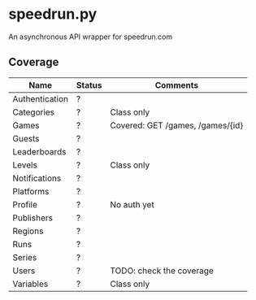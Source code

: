 # speedrun.py

An asynchronous API wrapper for speedrun.com

## Coverage

| Name          | Status | Comments                                  |
|---------------|--------|-------------------------------------------|
| Authentication| ?      |                                           |
| Categories    | ?      | Class only                                |
| Games         | ?      | Covered: GET /games, /games/{id}          |
| Guests        | ?      |                                           |
| Leaderboards  | ?      |                                           |
| Levels        | ?      | Class only                                |
| Notifications | ?      |                                           |
| Platforms     | ?      |                                           |
| Profile       | ?      | No auth yet                               |
| Publishers    | ?      |                                           |
| Regions       | ?      |                                           |
| Runs          | ?      |                                           |
| Series        | ?      |                                           |
| Users         | ?      | TODO: check the coverage                  |
| Variables     | ?      | Class only                                |
